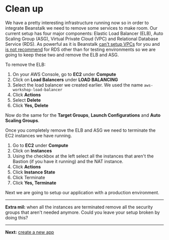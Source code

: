 # Clean up

We have a pretty interesting infrastructure running now so in order to integrate Beanstalk we need to remove some services to make room. Our current setup has four major components: Elastic Load Balancer (ELB), Auto Scaling Group (ASG), Virtual Private Cloud (VPC) and Relational Database Service (RDS). As powerful as it is Beanstalk [can't setup VPCs](https://docs.aws.amazon.com/elasticbeanstalk/latest/dg/vpc.html) for you and [is not recommend](https://docs.aws.amazon.com/elasticbeanstalk/latest/dg/AWSHowTo.RDS.html) for RDS other than for testing environments so we are going to keep these two and remove the ELB and ASG.

To remove the ELB:

1. On your AWS Console, go to **EC2** under **Compute**
2. Click on **Load Balancers** under **LOAD BALANCING**
3. Select the load balancer we created earlier. We used the name `aws-workshop-load-balancer`
4. Click **Actions**
5. Select **Delete**
6. Click **Yes, Delete**

Now do the same for the **Target Groups**, **Launch Configurations** and **Auto Scaling Groups**.

Once you completely remove the ELB and ASG we need to terminate the EC2 instances we have running.

1. Go to **EC2** under **Compute**
2. Click on **Instances**
3. Using the checkbox at the left select all the instances that aren't the Bastion (if you have it running) and the NAT instance.
4. Click **Actions**
5. Click **Instance State**
6. Click Terminate
7. Click **Yes, Terminate**

Next we are going to setup our application with a production environment.

---
**Extra mil:** when all the instances are terminated remove all the security groups that aren't needed anymore. Could you leave your setup broken by doing this?

---
**Next:** [create a new app](/workshop/beanstalk/02-new-app-environment.md)